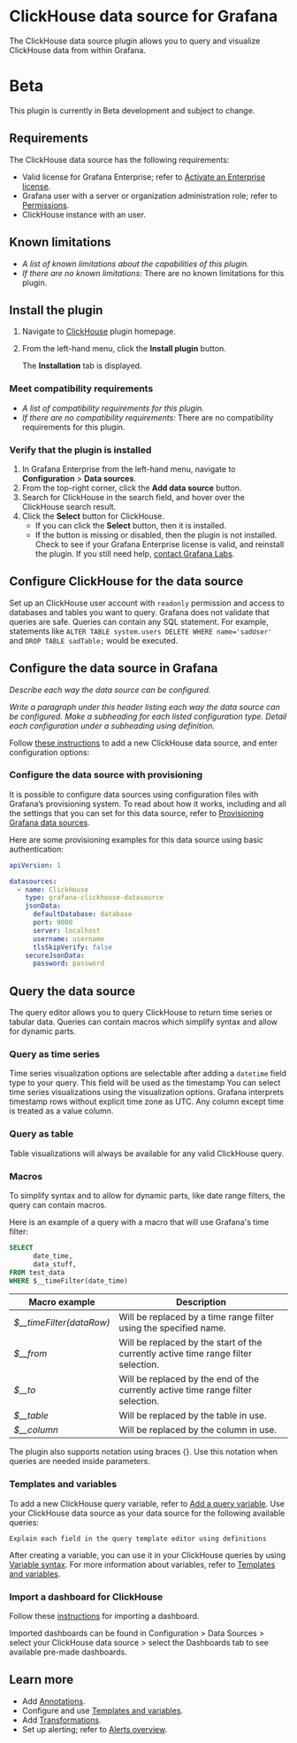 # ClickHouse data source for Grafana

The ClickHouse data source plugin allows you to query and visualize ClickHouse data from within Grafana.

# Beta
This plugin is currently in Beta development and subject to change.

## Requirements

The ClickHouse data source has the following requirements:

* Valid license for Grafana Enterprise; refer to [Activate an Enterprise license](https://grafana.com/docs/grafana/latest/enterprise/activate-license/).
* Grafana user with a server or organization administration role; refer to [Permissions](https://grafana.com/docs/grafana/latest/permissions/).
* ClickHouse instance with an user.

## Known limitations

* _A list of known limitations about the capabilities of this plugin._
* _If there are no known limitations:_ There are no known limitations for this plugin.
    
## Install the plugin

1. Navigate to [ClickHouse](https://grafana.com/grafana/plugins/clickhouse-datasource/) plugin homepage.
2. From the left-hand menu, click the **Install plugin** button.

   The **Installation** tab is displayed.

### Meet compatibility requirements

* _A list of compatibility requirements for this plugin._
* _If there are no compatibility requirements:_ There are no compatibility requirements for this plugin.

### Verify that the plugin is installed

1. In Grafana Enterprise from the left-hand menu, navigate to **Configuration** > **Data sources**.
2. From the top-right corner, click the **Add data source** button.
3. Search for ClickHouse in the search field, and hover over the ClickHouse search result.
4. Click the **Select** button for ClickHouse.
   * If you can click the **Select** button, then it is installed.
   * If the button is missing or disabled, then the plugin is not installed. Check to see if your Grafana Enterprise license is valid, and reinstall the plugin. If you still need help, [contact Grafana Labs](https://grafana.com/contact).

## Configure ClickHouse for the data source

Set up an ClickHouse user account with `readonly` permission and access to databases and tables you want to query. Grafana does not validate that queries are safe. Queries can contain any SQL statement. For example, statements like `ALTER TABLE system.users DELETE WHERE name='sadUser'` and `DROP TABLE sadTable;` would be executed.

## Configure the data source in Grafana

_Describe each way the data source can be configured._

_Write a paragraph under this header listing each way the data source can be configured. Make a subheading for each listed configuration type. Detail each configuration under a subheading using definition._

Follow [these instructions](https://grafana.com/docs/grafana/latest/datasources/add-a-data-source/) to add a new ClickHouse data source, and enter configuration options:


### Configure the data source with provisioning

It is possible to configure data sources using configuration files with Grafana’s provisioning system. To read about how it works, including and all the settings that you can set for this data source, refer to [Provisioning Grafana data sources](https://grafana.com/docs/grafana/latest/administration/provisioning/#data-sources).

Here are some provisioning examples for this data source using basic authentication:

```yaml
apiVersion: 1

datasources:
  - name: ClickHouse
    type: grafana-clickhouse-datasource
    jsonData:
      defaultDatabase: database
      port: 9000
      server: localhost
      username: username
      tlsSkipVerify: false
    secureJsonData:
      password: password
```

## Query the data source

The query editor allows you to query ClickHouse to return time series or tabular data. Queries can contain macros which simplify syntax and allow for dynamic parts.

### Query as time series

Time series visualization options are selectable after adding a `datetime` field type to your query. This field will be used as the timestamp You can select time series visualizations using the visualization options. Grafana interprets timestamp rows without explicit time zone as UTC. Any column except time is treated as a value column.

### Query as table

Table visualizations will always be available for any valid ClickHouse query.


### Macros

To simplify syntax and to allow for dynamic parts, like date range filters, the query can contain macros.

Here is an example of a query with a macro that will use Grafana's time filter:
```sql
SELECT 
      date_time,
      data_stuff,
FROM test_data
WHERE $__timeFilter(date_time)
```

| Macro example | Description |
| -- | --|
| *$__timeFilter(dataRow)* | Will be replaced by a time range filter using the specified name. |
| *$__from* | Will be replaced by the start of the currently active time range filter selection. |
| *$__to* | Will be replaced by the end of the currently active time range filter selection. |
| *$__table* | Will be replaced by the table in use. |
| *$__column* | Will be replaced by the column in use. |

The plugin also supports notation using braces {}. Use this notation when queries are needed inside parameters.


### Templates and variables

To add a new ClickHouse query variable, refer to [Add a query variable](https://grafana.com/docs/grafana/latest/variables/variable-types/add-query-variable/). Use your ClickHouse data source as your data source for the following available queries:

`Explain each field in the query template editor using definitions`

After creating a variable, you can use it in your ClickHouse queries by using [Variable syntax](https://grafana.com/docs/grafana/latest/variables/syntax/). For more information about variables, refer to [Templates and variables](https://grafana.com/docs/grafana/latest/variables/).


### Import a dashboard for ClickHouse

Follow these [instructions](https://grafana.com/docs/grafana/latest/dashboards/export-import/#importing-a-dashboard) for importing a dashboard.

Imported dashboards can be found in Configuration > Data Sources > select your ClickHouse data source > select the Dashboards tab to see available pre-made dashboards.

## Learn more

* Add [Annotations](https://grafana.com/docs/grafana/latest/dashboards/annotations/).
* Configure and use [Templates and variables](https://grafana.com/docs/grafana/latest/variables/).
* Add [Transformations](https://grafana.com/docs/grafana/latest/panels/transformations/).
* Set up alerting; refer to [Alerts overview](https://grafana.com/docs/grafana/latest/alerting/).